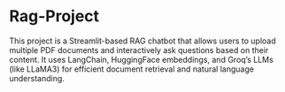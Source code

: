 # Rag-Project
This project is a Streamlit-based RAG chatbot that allows users to upload multiple PDF documents and interactively ask questions based on their content. It uses LangChain, HuggingFace embeddings, and Groq’s LLMs (like LLaMA3) for efficient document retrieval and natural language understanding.
